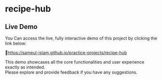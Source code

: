# recipe-hub  

## Live Demo 

You Can access the live, fully interactive demo of this project by clicking the link below: 

  🔗https://sameul-islam.github.io/practice-projects/recipe-hub

This demo showcases all the core functionalities and user experience exactly as intended.  
Please explore and provide feedback if you have any suggestions.
